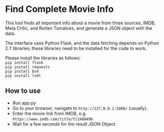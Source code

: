 # Find Complete Movie Info
This tool finds all important info about a movie from three sources, IMDB, Meta Critic, and Rotten Tomatoes, and generate a JSON object with the data.

The interface uses Python Flask, and the data fetching depends on Python 2.7 libraries; these libraries need to be installed for the code to work.

Please install the libraries as follows:  
`pip install flask`  
`pip install requests`  
`pip install bs4`  
`pip install lxml`

## How to use
- Run app.py
- Go to your browser, navigate to `http://127.0.0.1:5000/` (usually).
- Enter the movie link from IMDB, e.g. `https://www.imdb.com/title/tt2488496`
- Wait for a few seconds for the result JSON Object.

